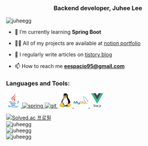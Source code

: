 <h3 align="center">Backend developer, Juhee Lee</h3>

<p align="left"> <img src="https://komarev.com/ghpvc/?username=juheegg&label=Profile%20views&color=0e75b6&style=flat" alt="juheegg" /> </p>


- 🌱 I’m currently learning **Spring Boot**

- 👨‍💻 All of my projects are available at [notion portfolio](https://www.notion.so/BackEnd-Developer-909ea9133f1e4a549de6856651b37180)

- 📝 I regularly write articles on [tistory blog](https://developer-g.tistory.com/)

- 📫 How to reach me **eespacio95@gmail.com**

<h3 align="left">Languages and Tools:</h3>
<p align="left"> <a href="https://www.java.com" target="_blank"> <img src="https://raw.githubusercontent.com/devicons/devicon/master/icons/java/java-original.svg" alt="java" width="40" height="40"/> </a> <a href="https://spring.io/" target="_blank"> <img src="https://www.vectorlogo.zone/logos/springio/springio-icon.svg" alt="spring" width="40" height="40"/> </a> <a href="https://git-scm.com/" target="_blank"> <img src="https://www.vectorlogo.zone/logos/git-scm/git-scm-icon.svg" alt="git" width="40" height="40"/> </a> <a href="https://www.linux.org/" target="_blank"> <img src="https://raw.githubusercontent.com/devicons/devicon/master/icons/linux/linux-original.svg" alt="linux" width="40" height="40"/> </a> <a href="https://www.mysql.com/" target="_blank"> <img src="https://raw.githubusercontent.com/devicons/devicon/master/icons/mysql/mysql-original-wordmark.svg" alt="mysql" width="40" height="40"/> </a> <a href="https://vuejs.org/" target="_blank"> <img src="https://raw.githubusercontent.com/devicons/devicon/master/icons/vuejs/vuejs-original-wordmark.svg" alt="vuejs" width="40" height="40"/> </a> </p>

[![Solved.ac 프로필](http://mazassumnida.wtf/api/v2/generate_badge?boj=eespacio)](https://solved.ac/eespacio)
<img src="https://github-readme-stats.vercel.app/api/top-langs?username=juheegg&show_icons=true&locale=en&layout=compact" alt="juheegg" style="display: block" />
<img src="https://github-readme-stats.vercel.app/api?username=juheegg&show_icons=true&locale=en" alt="juheegg" style="display: block" />
<img src="https://github-readme-streak-stats.herokuapp.com/?user=juheegg&" alt="juheegg" style="display: block" />
